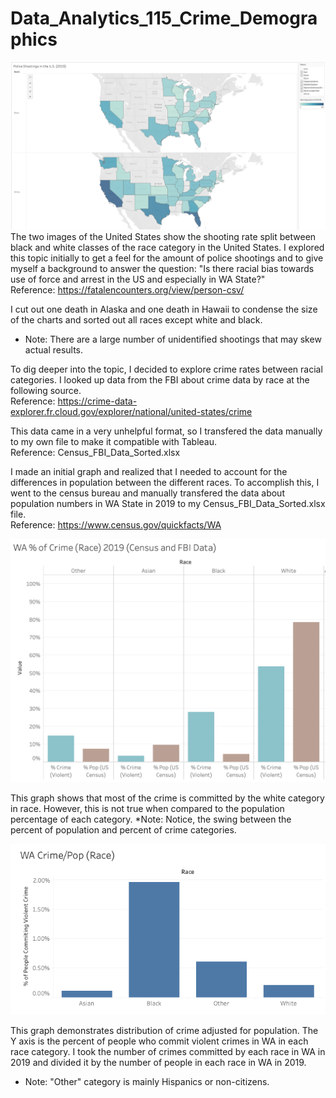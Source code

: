 # Data_Analytics_115_Crime_Demographics



![Shooting Map of America (Race) 2019](https://raw.githubusercontent.com/levicollins9/Data_Analytics_115_Crime_Demographics/master/Shooting%20Map%20of%20America%20(Race)%202019.png)
The two images of the United States show the shooting rate split between black and white classes of the race category in the United States. I explored this topic initially to get a feel for the amount of police shootings and to give myself a background to answer the question: "Is there racial bias towards use of force and arrest in the US and especially in WA State?"                 
Reference: https://fatalencounters.org/view/person-csv/

I cut out one death in Alaska and one death in Hawaii to condense the size of the charts and sorted out all races except white and black. 
* Note: There are a large number of unidentified shootings that may skew actual results.


To dig deeper into the topic, I decided to explore crime rates between racial categories. I looked up data from the FBI about crime data by race at the following source.             
Reference: https://crime-data-explorer.fr.cloud.gov/explorer/national/united-states/crime

This data came in a very unhelpful format, so I transfered the data manually to my own file to make it compatible with Tableau.             
Reference: Census_FBI_Data_Sorted.xlsx

I made an initial graph and realized that I needed to account for the differences in population between the different races. To accomplish this, I went to the census bureau and manually transfered the data about population numbers in WA State in 2019 to my Census_FBI_Data_Sorted.xlsx file.            
Reference: https://www.census.gov/quickfacts/WA


![WA % of Crime (Race) 2019](https://raw.githubusercontent.com/levicollins9/Data_Analytics_115_Crime_Demographics/master/WA%20Percent%20of%20Crime%20(Race)%202019.png)

This graph shows that most of the crime is committed by the white category in race. However, this is not true when compared to the population percentage of each category. 
*Note: Notice, the swing between the percent of population and percent of crime categories.


![WA Crime by Population (Race) 2019](https://raw.githubusercontent.com/levicollins9/Data_Analytics_115_Crime_Demographics/master/WA%20Crime%20by%20Population%20(Race)%202019.png)

This graph demonstrates distribution of crime adjusted for population. The Y axis is the percent of people who commit violent crimes in WA in each race category. I took the number of crimes committed by each race in WA in 2019 and divided it by the number of people in each race in WA in 2019.
* Note: "Other" category is mainly Hispanics or non-citizens.
